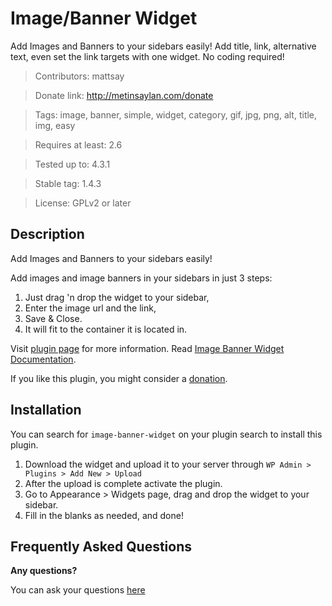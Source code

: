 # Image/Banner Widget

Add Images and Banners to your sidebars easily! Add title, link, alternative text, even set the link targets with one widget. No coding required!

>Contributors: mattsay

>Donate link: http://metinsaylan.com/donate

>Tags: image, banner, simple, widget, category, gif, jpg, png, alt, title, img, easy

>Requires at least: 2.6

>Tested up to: 4.3.1

>Stable tag: 1.4.3

>License: GPLv2 or later

## Description

Add Images and Banners to your sidebars easily!

Add images and image banners in your sidebars in just 3 steps:

1. Just drag 'n drop the widget to your sidebar,
1. Enter the image url and the link,
1. Save & Close.
1. It will fit to the container it is located in.

Visit [plugin page](http://shailan.com/wordpress/plugins/image-banner-widget/) for more information.
Read [Image Banner Widget Documentation](http://shailan.com/wordpress/plugins/image-banner-widget/).

If you like this plugin, you might consider a [donation](http://shailan.com/donate).

## Installation

You can search for `image-banner-widget` on your plugin search to install this plugin.

1. Download the widget and upload it to your server through `WP Admin > Plugins > Add New > Upload`
1. After the upload is complete activate the plugin.
1. Go to Appearance > Widgets page, drag and drop the widget to your sidebar.
1. Fill in the blanks as needed, and done!

## Frequently Asked Questions

**Any questions?**

You can ask your questions [here](https://github.com/shailancom/image-banner-widget/issues)